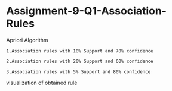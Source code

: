 # Assignment-9-Q1-Association-Rules
Apriori Algorithm

	1.Association rules with 10% Support and 70% confidence

	2.Association rules with 20% Support and 60% confidence

	3.Association rules with 5% Support and 80% confidence

visualization of obtained rule
